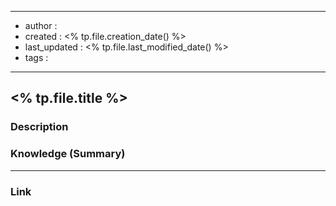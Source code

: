 
---
- author : 
- created : <% tp.file.creation_date() %>
- last_updated : <% tp.file.last_modified_date() %>
- tags : 
---

## <% tp.file.title %>

### Description

### Knowledge (Summary)

---
### Link
